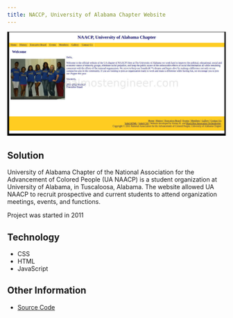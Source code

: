 ```yaml
---
title: NACCP, University of Alabama Chapter Website
---
```


<img src="/images/portfolio_uanaacp.jpg" alt="UANAACP website">

## Solution

University of Alabama Chapter of the National Association for the Advancement of Colored People (UA NAACP)
is a student organization at University of Alabama, in Tuscaloosa, Alabama. The website allowed UA NAACP to
recruit prospective and current students to attend organization meetings, events, and functions.

Project was started in 2011

## Technology

* CSS
* HTML
* JavaScript

## Other Information

* <a href="https://github.com/almostengr/" target="_blank">Source Code</a>
